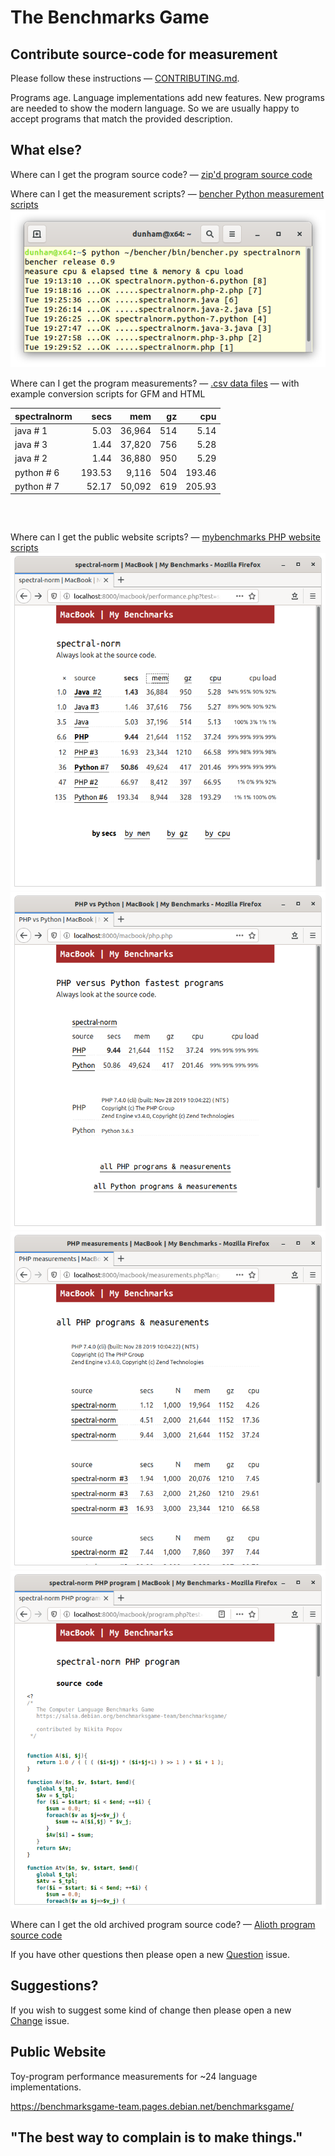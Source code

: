 The Benchmarks Game
===================

Contribute source-code for measurement
--------------------------------------

Please follow these instructions — [CONTRIBUTING.md](/CONTRIBUTING.md).

Programs age. Language implementations add new features. New programs are needed to show the modern language. So we are usually happy to accept programs that match the provided description.

What else?
----------

Where can I get the program source code? 
 — [zip'd program source code](/public/download/benchmarksgame-sourcecode.zip)

Where can I get the measurement scripts? 
 — [bencher Python measurement scripts](/bencher)
![](/bencher/screenshot.png)

Where can I get the program measurements? 
 — [.csv data files](/public/data/README.md) — with example conversion scripts for GFM and HTML

| spectralnorm | secs | mem | gz | cpu | 
| :------ | -----: | -----: | -----: | -----: |  
| java&nbsp;#&nbsp;1 | 5.03 | 36,964 | 514 | 5.14 |
| java&nbsp;#&nbsp;3 | 1.44 | 37,820 | 756 | 5.28 |
| java&nbsp;#&nbsp;2 | 1.44 | 36,880 | 950 | 5.29 |
| python&nbsp;#&nbsp;6 | 193.53 | 9,116 | 504 | 193.46 |
| python&nbsp;#&nbsp;7 | 52.17 | 50,092 | 619 | 205.93 |
<pre>


</pre>
Where can I get the public website scripts? 
 — [mybenchmarks PHP website scripts](/mybenchmarks)
![](/mybenchmarks/performance.png)
![](/mybenchmarks/compare.png)
![](/mybenchmarks/measurements.png)
![](/mybenchmarks/program.png)

Where can I get the old archived program source code? 
 — [Alioth program source code](https://salsa.debian.org/benchmarksgame-team/archive-alioth-benchmarksgame)

If you have other questions then please open a new [Question](https://salsa.debian.org/benchmarksgame-team/benchmarksgame/issues/new?issuable_template=Question) issue.

Suggestions?
------------

If you wish to suggest some kind of change then please open a new [Change](https://salsa.debian.org/benchmarksgame-team/benchmarksgame/issues/new?issuable_template=Change) issue.


Public Website
--------------

Toy-program performance measurements for ~24 language implementations.

https://benchmarksgame-team.pages.debian.net/benchmarksgame/


"The best way to complain is to make things."
---------------------------------------------



